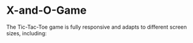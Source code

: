# X-and-O-Game
The Tic-Tac-Toe game is fully responsive and adapts to different screen sizes, including:
